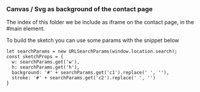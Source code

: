 ### Canvas / Svg as background of the contact page 

The index of this folder we be include as iframe on the contact page, in the #main element.

To build the sketch you can use some params with the snippet below 

```
let searchParams = new URLSearchParams(window.location.search);
const sketchProps = {
  w: searchParams.get('w'),
  h: searchParams.get('h'),
  background: '#' + searchParams.get('c1').replace(' ', ''),
  stroke: '#' + searchParams.get('c2').replace(' ', '')
}
```